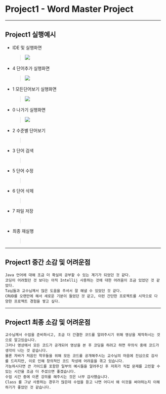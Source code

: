 # Project1 - Word Master Project
----------------
## Project1 실행예시
  + IDE 및 실행화면
    > <img src = "screenshot/IDE, 실행화면.png" width = "600">
    
  + 4 단어추가 실행화면
    > <img src = "screenshot/4 단어추가 실행예시.png" width = "600">
    
  + 1 모든단어보기 실행화면
    > <img src = "screenshot/1 모든 단어보기 실행예시.png" width = "600">
    
  + 0 나가기 실행화면
    > <img src = "screenshot/0 나가기 실행예시.png" width = "600">
    
  + 2 수준별 단어보기
    ><img sre = "screenshot/[2. 수준별 단어보기] 메뉴 선택.png" width = "600">
  
  + 3 단어 검색
    ><img sre = "screenshot/[3. 단어 검색] 메뉴 선택.png" width = "600">
  
  + 5 단어 수정
    ><img sre = "screenshot/[5. 단어 수정] 메뉴 선택.png" width = "600">
  
  + 6 단어 삭제
    ><img sre = "screenshot/[6. 단어 삭제] 메뉴 선택.png" width = "600">
  
  + 7 파일 저장
    ><img sre = "screenshot/[7. 파일 저장] 메뉴 선택.png" width = "600">

  + 최종 재실행
    ><img sre = "screenshot/새로 실행 후 1번 선택.png" width = "600">

----------------
## Project1 중간 소감 및 어려운점
    Java 언어에 대해 조금 더 확실히 공부할 수 있는 계기가 되었던 것 같다.
    코딩이 어려웠던 것 보다는 아직 Intellij 사용하는 것에 대한 어려움이 조금 있었던 것 같았다.
    Ta님들과 교수님께서 많은 도움을 주셔서 잘 해낼 수 있었던 것 같다.
    CRUD를 오랜만에 해서 새로운 기분이 들었던 것 같고, 이런 간단한 프로젝트를 시작으로 다양한 프로젝트 경험을 쌓고 싶다.

----------------
## Project1 최종 소감 및 어려운점
    교수님께서 수업을 준비하시고, 조금 더 간결한 코드를 알려주시기 위해 영상을 제작하시는 것으로 알고있습니다.
    그러나 영상에서 모든 코드가 공개되어 영상을 본 후 코딩을 하려고 하면 무의식 중에 코드가 생각이 나는 것 같습니다.
    물론 자바가 처음인 학우들을 위해 모든 코드를 공개해주시는 교수님의 마음에 진심으로 감사를 드리지만, 이로 인해 창의적인 코드 작성에 어려움을 겪고 있습니다.
    가능하시다면 큰 가이드를 포함한 일부의 예시들을 알려주신 후 저희가 직접 문제를 고민할 수 있는 시간을 조금 더 주셨으면 좋겠습니다.
    수업 시간 중에 이론 강의를 해주시는 것은 너무 감사했습니다.
    Class 를 그냥 사용하는 경우가 많은데 수업을 듣고 나면 어디서 왜 이것을 써야하는지 이해하기가 좋았던 것 같습니다.
